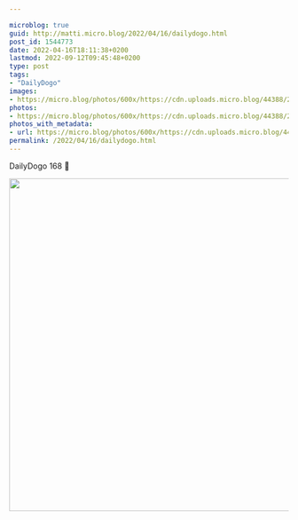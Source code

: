```yaml
---

microblog: true
guid: http://matti.micro.blog/2022/04/16/dailydogo.html
post_id: 1544773
date: 2022-04-16T18:11:38+0200
lastmod: 2022-09-12T09:45:48+0200
type: post
tags:
- "DailyDogo"
images:
- https://micro.blog/photos/600x/https://cdn.uploads.micro.blog/44388/2022/fbf0a6a36e.jpg
photos:
- https://micro.blog/photos/600x/https://cdn.uploads.micro.blog/44388/2022/fbf0a6a36e.jpg
photos_with_metadata:
- url: https://micro.blog/photos/600x/https://cdn.uploads.micro.blog/44388/2022/fbf0a6a36e.jpg
permalink: /2022/04/16/dailydogo.html
---
```

DailyDogo 168 🐶

<img src="/media/uploads/2022/fbf0a6a36e.jpg" width="600" height="600" alt="" />
